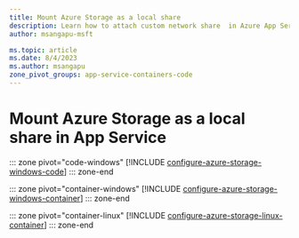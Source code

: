```yaml
---
title: Mount Azure Storage as a local share
description: Learn how to attach custom network share  in Azure App Service. Share files between apps, manage static content remotely and access locally, etc.
author: msangapu-msft

ms.topic: article
ms.date: 8/4/2023
ms.author: msangapu
zone_pivot_groups: app-service-containers-code
---
```

# Mount Azure Storage as a local share in App Service

::: zone pivot="code-windows"
[!INCLUDE [configure-azure-storage-windows-code](./includes/configure-azure-storage/azure-storage-windows-code-pivot.md)]
::: zone-end

::: zone pivot="container-windows"
[!INCLUDE [configure-azure-storage-windows-container](./includes/configure-azure-storage/azure-storage-windows-container-pivot.md)]
::: zone-end

::: zone pivot="container-linux"
[!INCLUDE [configure-azure-storage-linux-container](./includes/configure-azure-storage/azure-storage-linux-container-pivot.md)]
::: zone-end
